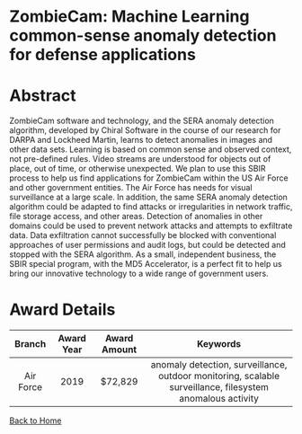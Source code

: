 
ZombieCam: Machine Learning common-sense anomaly detection for defense applications
===================================================================================

# Abstract


ZombieCam software and technology, and the SERA anomaly detection algorithm, developed by Chiral Software in the course of our research for DARPA and Lockheed Martin, learns to detect anomalies in images and other data sets. Learning is based on common sense and observed context, not pre-defined rules. Video streams are understood for objects out of place, out of time, or otherwise unexpected. We plan to use this SBIR process to help us find applications for ZombieCam within the US Air Force and other government entities. The Air Force has needs for visual surveillance at a large scale. In addition, the same SERA anomaly detection algorithm could be adapted to find attacks or irregularities in network traffic, file storage access, and other areas. Detection of anomalies in other domains could be used to prevent network attacks and attempts to exfiltrate data. Data exfiltration cannot successfully be blocked with conventional approaches of user permissions and audit logs, but could be detected and stopped with the SERA algorithm. As a small, independent business, the SBIR special program, with the MD5 Accelerator, is a perfect fit to help us bring our innovative technology to a wide range of government users.  

# Award Details

|Branch|Award Year|Award Amount|Keywords|
| :---: | :---: | :---: | :---: |
|Air Force|2019|$72,829|anomaly detection, surveillance, outdoor monitoring, scalable surveillance, filesystem anomalous activity|
  
  


[Back to Home](https://github.com/chrischow/dod_sbir_awards/DJ/#1448)